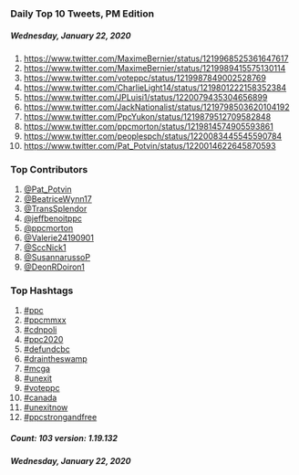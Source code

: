 ### Daily Top 10 Tweets, PM Edition
##### Wednesday, January 22, 2020
 1) https://www.twitter.com/MaximeBernier/status/1219968525361647617
 2) https://www.twitter.com/MaximeBernier/status/1219989415575130114
 3) https://www.twitter.com/voteppc/status/1219987849002528769
 4) https://www.twitter.com/CharlieLight14/status/1219801222158352384
 5) https://www.twitter.com/JPLuisi1/status/1220079435304656899
 6) https://www.twitter.com/JackNationalist/status/1219798503620104192
 7) https://www.twitter.com/PpcYukon/status/1219879512709582848
 8) https://www.twitter.com/ppcmorton/status/1219814574905593861
 9) https://www.twitter.com/peoplespch/status/1220083445545590784
10) https://www.twitter.com/Pat_Potvin/status/1220014622645870593

### Top Contributors
  1) [@Pat_Potvin](https://www.twitter.com/Pat_Potvin)
  2) [@BeatriceWynn17](https://www.twitter.com/BeatriceWynn17)
  3) [@TransSplendor](https://www.twitter.com/TransSplendor)
  4) [@jeffbenoitppc](https://www.twitter.com/jeffbenoitppc)
  5) [@ppcmorton](https://www.twitter.com/ppcmorton)
  6) [@Valerie24190901](https://www.twitter.com/Valerie24190901)
  7) [@SccNick1](https://www.twitter.com/SccNick1)
  8) [@SusannarussoP](https://www.twitter.com/SusannarussoP)
  9) [@DeonRDoiron1](https://www.twitter.com/DeonRDoiron1)


### Top Hashtags

  1) [#ppc](https://www.twitter.com/hashtag/ppc)
  2) [#ppcmmxx](https://www.twitter.com/hashtag/ppcmmxx)
  3) [#cdnpoli](https://www.twitter.com/hashtag/cdnpoli)
  4) [#ppc2020](https://www.twitter.com/hashtag/ppc2020)
  5) [#defundcbc](https://www.twitter.com/hashtag/defundcbc)
  6) [#draintheswamp](https://www.twitter.com/hashtag/draintheswamp)
  7) [#mcga](https://www.twitter.com/hashtag/mcga)
  8) [#unexit](https://www.twitter.com/hashtag/unexit)
  9) [#voteppc](https://www.twitter.com/hashtag/voteppc)
 10) [#canada](https://www.twitter.com/hashtag/canada)
 11) [#unexitnow](https://www.twitter.com/hashtag/unexitnow)
 12) [#ppcstrongandfree](https://www.twitter.com/hashtag/ppcstrongandfree)

##### Count: 103	version: 1.19.132
##### Wednesday, January 22, 2020

